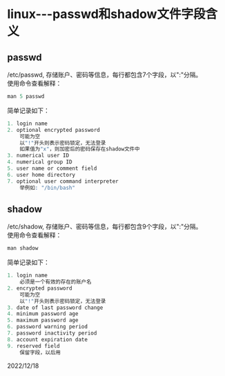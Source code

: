 # linux---passwd和shadow文件字段含义

## passwd
/etc/passwd, 存储账户、密码等信息，每行都包含7个字段，以":"分隔。  
使用命令查看解释：  
```r
man 5 passwd
```

简单记录如下：  
```r
1. login name
2. optional encrypted password
    可能为空
    以"!"开头则表示密码锁定，无法登录
    如果值为"x"，则加密后的密码保存在shadow文件中
3. numerical user ID
4. numerical group ID
5. user name or comment field
6. user home directory
7. optional user command interpreter
    举例如: "/bin/bash"
```


## shadow
/etc/shadow, 存储账户、密码等信息，每行都包含9个字段，以":"分隔。  
使用命令查看解释：  
```r
man shadow
```

简单记录如下：  
```r
1. login name
    必须是一个有效的存在的账户名
2. encrypted password
    可能为空
    以"!"开头则表示密码锁定，无法登录
3. date of last password change
4. minimum password age
5. maximum password age
6. password warning period
7. password inactivity period
8. account expiration date
9. reserved field
    保留字段，以后用
```


2022/12/18  
